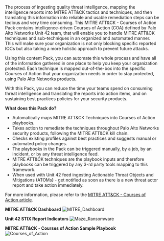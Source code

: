 The process of ingesting quality threat intelligence, mapping the intelligence reports into MITRE ATT&CK tactics and techniques, and then translating this information into reliable and usable remediation steps can be tedious and very time consuming. This MITRE ATT&CK - Courses of Action Pack contains intelligence-driven Courses of Action (COA) defined by Palo Alto Networks Unit 42 team, that will enable you to handle MITRE ATT&CK techniques and sub-techniques in an organized and automated manner. This will make sure your organization is not only blocking specific reported IOCs but also taking a more holistic approach to prevent future attacks.

Using this content Pack, you can automate this whole process and have all of the information gathered in one place to help you keep your organization protected.
Each technique is mapped out-of-the-box into the specific Courses of Action that your organization needs in order to stay protected, using Palo Alto Networks products.

With this Pack, you can reduce the time your teams spend on consuming threat intelligence and translating the reports into action items, and on sustaining best practices policies for your security products. 

**What does this Pack do?**
- Automatically maps MITRE ATT&CK Techniques into Courses of Action playbooks.
- Takes action to remediate the techniques throughout Palo Alto Networks security products, following the MITRE ATT&CK kill chain.
- Checks existing profiles against best practices and suggests manual or automated policy changes. 
- The playbooks in the Pack can be triggered manually, by a job, by an incident, or by any threat intelligence feed.
- MITRE ATT&CK techniques are the playbook inputs and therefore playbooks can be triggered by any 3-rd party tools mapping to this framework.  
- When used with Unit 42 feed ingesting Actionable Threat Objects and Mitigations (ATOMs) - get notified as soon as there is a new threat actor report and take action immediately. 

For more information, please refer to the [MITRE ATT&CK - Courses of Action article](https://xsoar.pan.dev/docs/reference/packs/courses-of-action).  


**MITRE ATT&CK Dashboard**
![MITRE_Dashboard](../../doc_files/MITRE_Dashboard.png/n)

**Unit 42 STIX Report Indicators**
![Maze_Ransomware](../../doc_files/Maze_Indicator.png/n)

**MITRE ATT&CK - Courses of Action Sample Playbook**
![Courses_of_Action](../../doc_files/MITRE_ATT%26CK_CoA_-_T1027.png/n)
